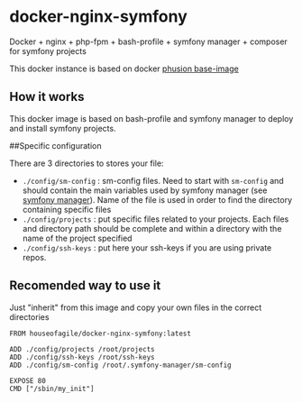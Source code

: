 # docker-nginx-symfony

Docker + nginx + php-fpm + bash-profile + symfony manager + composer for symfony projects

This docker instance is based on docker [phusion base-image](https://github.com/phusion/baseimage-docker)

## How it works
This docker image is based on bash-profile and symfony manager to deploy and install symfony projects.

##Specific configuration

There are 3 directories to stores your file:
* `./config/sm-config` : sm-config files. Need to start with `sm-config` and should contain the main variables used by symfony manager (see [symfony manager](https://github.com/jmeyo/dacorp-symfony-manager)). Name of the file is used in order to find the directory containing specific files
* `./config/projects` : put specific files related to your projects. Each files and directory path should be complete and within a directory with the name of the project specified
* `./config/ssh-keys` : put here your ssh-keys if you are using private repos.



## Recomended way to use it
Just "inherit" from this image and copy your own files in the correct directories

    FROM houseofagile/docker-nginx-symfony:latest

    ADD ./config/projects /root/projects
    ADD ./config/ssh-keys /root/ssh-keys
    ADD ./config/sm-config /root/.symfony-manager/sm-config

    EXPOSE 80
    CMD ["/sbin/my_init"]




